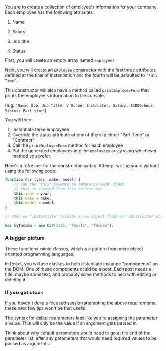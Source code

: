 You are to create a collection of employee's information for your company. Each employee has the following attributes:

1. Name

1. Salary

1. Job title
1. Status

First, you will create an empty array named `employees`

Next, you will create an `Employee` constructor with the first three attributes defined at the time of instantiation and the fourth will be defaulted to `"Full Time"`.

This constructor will also have a method called `printEmployeeForm` that prints the employee's information to the console.

(e.g. `"Name: Bob, Job Title: V School Instructor, Salary: $3000/hour, Status: Part time"`)

You will then:

1. Instantiate three employees
2. Override the status attribute of one of them to either "Part Time" or "Contract"
3. Call the `printEmployeeForm` method for each employee
4. Put the generated employees into the `employees` array using whichever method you prefer.

Here's a refresher for the constructor syntax. Attempt writing yours without using the following code:

```jsx
function Car (year, make, model) {
    // use the "this" keyword to reference each object
    // that is created from this constructor
    this.year = year;
    this.make = make;
    this.model = model;
}

// then we "instantiate" (create a new object from) our constructor with the "new" keyword and pass in the parameters:

var myTacoma = new Car(2015, "Toyota", "Tacoma");

```

### **A bigger picture**

These functions mimic classes, which is a pattern from more object oriented programming languages.

In React, you will use classes to help instantiate instance "components" on the DOM. One of these components could be a post. Each post needs a title, maybe some text, and probably some methods to help with editing or deleting it.

### **If you get stuck**

If you haven't done a focused session attempting the above requirements, these next few tips won't be that useful.

The syntax for default parameters look like you're assigning the parameter a value. This will only be the value if an argument gets passed in.

Think about why default parameters would need to go at the end of the parameter list, after any parameters that would need required values to be passed as arguments.